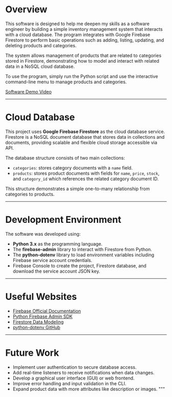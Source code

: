 # Overview

This software is designed to help me deepen my skills as a software engineer by building a simple inventory management system that interacts with a cloud database. The program integrates with Google Firebase Firestore to perform basic operations such as adding, listing, updating, and deleting products and categories.

The system allows management of products that are related to categories stored in Firestore, demonstrating how to model and interact with related data in a NoSQL cloud database.

To use the program, simply run the Python script and use the interactive command-line menu to manage products and categories.

[Software Demo Video](http://youtube.link.goes.here)

---

# Cloud Database

This project uses **Google Firebase Firestore** as the cloud database service. Firestore is a NoSQL document database that stores data in collections and documents, providing scalable and flexible cloud storage accessible via API.

The database structure consists of two main collections:

- `categories`: stores category documents with a `name` field.
- `products`: stores product documents with fields for `name`, `price`, `stock`, and `category_id` which references the related category document ID.

This structure demonstrates a simple one-to-many relationship from categories to products.

---

# Development Environment

The software was developed using:

- **Python 3.x** as the programming language.
- The **firebase-admin** library to interact with Firestore from Python.
- The **python-dotenv** library to load environment variables including Firebase service account credentials.
- Firebase Console to create the project, Firestore database, and download the service account JSON key.

---

# Useful Websites

- [Firebase Official Documentation](https://firebase.google.com/docs/firestore)
- [Python Firebase Admin SDK](https://firebase.google.com/docs/admin/setup)
- [Firestore Data Modeling](https://firebase.google.com/docs/firestore/data-model)
- [python-dotenv GitHub](https://github.com/theskumar/python-dotenv)

---

# Future Work

- Implement user authentication to secure database access.
- Add real-time listeners to receive notifications when data changes.
- Develop a graphical user interface (GUI) or web frontend.
- Improve error handling and input validation in the CLI.
- Expand product data with more attributes like description or images.
"""
